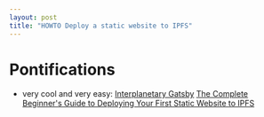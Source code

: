```yaml
---
layout: post
title: "HOWTO Deploy a static website to IPFS"
---
```


# Pontifications

* very cool and very easy: [Interplanetary Gatsby](https://interplanetarygatsby.com/) [The Complete Beginner's Guide to Deploying Your First Static Website to IPFS](https://interplanetarygatsby.com/ipfs-deploy/)

